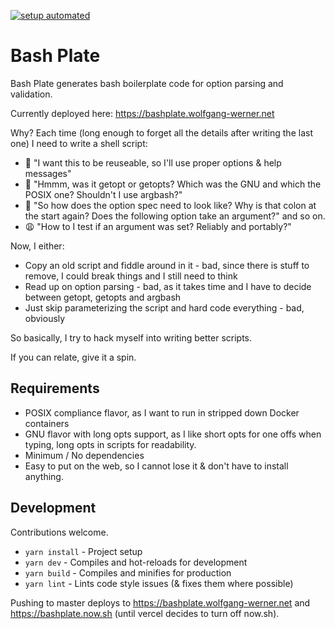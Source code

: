[![setup automated](https://img.shields.io/badge/Gitpod-ready_to_code-blue?logo=gitpod)](https://gitpod.io/from-referrer/)

# Bash Plate

Bash Plate generates bash boilerplate code for option parsing and validation.

Currently deployed here: https://bashplate.wolfgang-werner.net

Why? Each time (long enough to forget all the details after writing the last one) I need to write a shell script:
* 🧐 "I want this to be reuseable, so I'll use proper options & help messages"
* 🤔 "Hmmm, was it getopt or getopts? Which was the GNU and which the POSIX one? Shouldn't I use argbash?" 
* 😤 "So how does the option spec need to look like? Why is that colon at the start again? Does the following option take an argument?" and so on.
* 😩 "How to I test if an argument was set? Reliably and portably?"

Now, I either:
* Copy an old script and fiddle around in it - bad, since there is stuff to remove, I could break things and I still need to think
* Read up on option parsing - bad, as it takes time and I have to decide between getopt, getopts and argbash
* Just skip parameterizing the script and hard code everything - bad, obviously

So basically, I try to hack myself into writing better scripts.

If you can relate, give it a spin.

## Requirements

* POSIX compliance flavor, as I want to run in stripped down Docker containers
* GNU flavor with long opts support, as I like short opts for one offs when typing, long opts in scripts for readability.
* Minimum / No dependencies
* Easy to put on the web, so I cannot lose it & don't have to install anything.

## Development

Contributions welcome.

* `yarn install` - Project setup
* `yarn dev` - Compiles and hot-reloads for development
* `yarn build` - Compiles and minifies for production
* `yarn lint` - Lints code style issues (& fixes them where possible)

Pushing to master deploys to https://bashplate.wolfgang-werner.net and https://bashplate.now.sh (until vercel decides to turn off now.sh).
